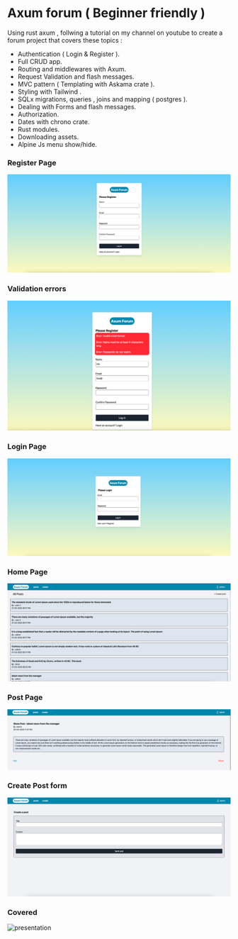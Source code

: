 # Axum forum ( Beginner friendly )

Using rust axum , follwing a tutorial on my channel on youtube to create a forum project that covers these topics :

- Authentication ( Login & Register ).
- Full CRUD app.
- Routing and middlewares with Axum.
- Request Validation and flash messages.
- MVC pattern ( Templating with Askama crate ).
- Styling with Tailwind .
- SQLx migrations, queries , joins and mapping ( postgres ).
- Dealing with Forms and flash messages.
- Authorization.
- Dates with chrono crate.
- Rust modules.
- Downloading assets.
- Alpine Js menu show/hide.

### Register Page

![Register](screenshots/register.png)

### Validation errors

![Register](screenshots/errors.png)

### Login Page

![login](screenshots/login.png)

### Home Page

![Home](screenshots/home.png)

### Post Page

![Post](screenshots/post.png)

### Create Post form

![form](screenshots/form.png)

### Covered

![presentation](screenshots/presentation.png)
